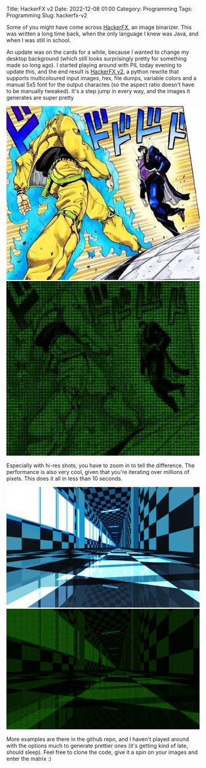 Title: HackerFX v2
Date: 2022-12-08 01:00
Category: Programming
Tags: Programming
Slug: hackerfx-v2

Some of you might have come across [HackerFX](https://github.com/Aniruddha-Deb/HackerFX),
an image binarizer. This was written a long time back, when the only language I 
knew was Java, and when I was still in school. 

An update was on the cards for a while, because I wanted to change my desktop 
background (which still looks surprisingly pretty for something made so long 
ago). I started playing around with PIL today evening to update this, and the 
end result is [HackerFX v2](https://github.com/Aniruddha-Deb/hackerfx-v2), a 
python rewrite that supports multicoloured input images, hex, file dumps, 
variable colors and a manual 5x5 font for the output charactes (so the aspect 
ratio doesn't have to be manually tweaked). It's a step jump in every way, and 
the images it generates are super pretty

![jojo](res/jojo.jpg)
![jojo_out](res/jojo_out.png)

Especially with hi-res shots, you have to zoom in to tell the difference. The 
performance is also very cool, given that you're iterating over millions of 
pixels. This does it all in less than 10 seconds.

![input](res/hallway.jpeg)
![output](res/hallway_out.png)

More examples are there in the github repo, and I haven't played around with 
the options much to generate prettier ones (it's getting kind of late, should sleep).
Feel free to clone the code, give it a spin on your images and enter the matrix :)
